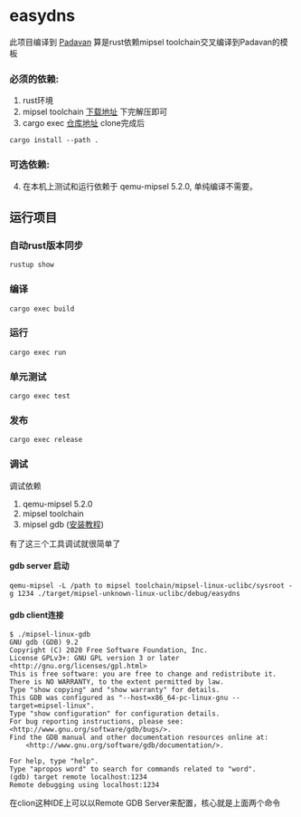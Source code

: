# easydns
此项目编译到 [Padavan](https://github.com/hanwckf/rt-n56u)
算是rust依赖mipsel toolchain交叉编译到Padavan的模板

### 必须的依赖:
1. rust环境
2. mipsel toolchain [下载地址](https://github.com/hanwckf/padavan-toolchain/releases/download/v1.1/mipsel-linux-uclibc.tar.xz) 下完解压即可
3. cargo exec [仓库地址](https://github.com/dunmengjun/cargo-exec) clone完成后
```shell
cargo install --path .
```
### 可选依赖:
4. 在本机上测试和运行依赖于 qemu-mipsel 5.2.0, 单纯编译不需要。

## 运行项目

### 自动rust版本同步
```shell
rustup show
```

### 编译
```shell
cargo exec build
```

### 运行
```shell
cargo exec run
```
### 单元测试
```shell
cargo exec test
```
### 发布
```shell
cargo exec release
```

### 调试
调试依赖
1. qemu-mipsel 5.2.0 
2. mipsel toolchain
3. mipsel gdb ([安装教程](https://blog.csdn.net/zqj6893/article/details/84662579))

有了这三个工具调试就很简单了

#### gdb server 启动
```shell
qemu-mipsel -L /path to mipsel toolchain/mipsel-linux-uclibc/sysroot -g 1234 ./target/mipsel-unknown-linux-uclibc/debug/easydns
```
#### gdb client连接
```shell
$ ./mipsel-linux-gdb
GNU gdb (GDB) 9.2
Copyright (C) 2020 Free Software Foundation, Inc.
License GPLv3+: GNU GPL version 3 or later <http://gnu.org/licenses/gpl.html>
This is free software: you are free to change and redistribute it.
There is NO WARRANTY, to the extent permitted by law.
Type "show copying" and "show warranty" for details.
This GDB was configured as "--host=x86_64-pc-linux-gnu --target=mipsel-linux".
Type "show configuration" for configuration details.
For bug reporting instructions, please see:
<http://www.gnu.org/software/gdb/bugs/>.
Find the GDB manual and other documentation resources online at:
    <http://www.gnu.org/software/gdb/documentation/>.

For help, type "help".
Type "apropos word" to search for commands related to "word".
(gdb) target remote localhost:1234
Remote debugging using localhost:1234
```
在clion这种IDE上可以以Remote GDB Server来配置，核心就是上面两个命令